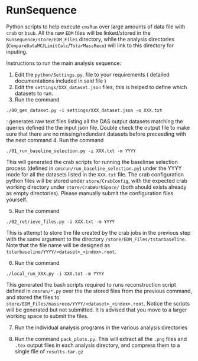 # RunSequence

Python scripts to help execute `cmsRun` over large amounts of data file with `crab` or `bsub`. All the raw `EDM` files will be linked/stored in the `Runsequence/store/EDM_Files` directory, while the analysis directories (`CompareDataMC`/`LimitCalc`/`TstarMassReco`) will link to this directory for inputing.

Instructions to run the main analysis sequence:

1. Edit the `python/Settings.py`, file to your requirements ( detailed documentations included in said file )
2. Edit the `settings/XXX_dataset.json` files, this is helped to define which datasets to run.
3. Run the command
```
./00_gen_dataset.py -i settings/XXX_dataset.json -o XXX.txt
```
: generates raw text files listing all the DAS output datasets matching the queries defined the the input json file. Double check the output file to make sure that there are no missing/redundant datasets before preceeding with the next command
4. Run the command
```
./01_run_baseline_selection.py -i XXX.txt -m YYYY
```
This will generated the crab scripts for running the baselinse selection process (defined in `cmsrun/run_baseline_selection.py`) under the YYYY mode for all the datasets listed in the `XXX.txt` file. The crab configuration python files will be stored under `store/CrabConfig`, with the expected crab working directory under `store/CrabWorkSpace/` (both should exists already as empty directories). Please manually submit the configuration files yourself.

5. Run the command
```
./02_retrieve_files.py -i XXX.txt -m YYYY
```
This is attempt to store the file created by the crab jobs in the previous step with the same argument to the directory `/store/EDM_Files/tstarbaseline`. Note that the file name will be designed as `tstarbaseline/YYYY/<dataset>_<index>.root`.

6. Run the command
```
./local_run_XXX.py -i XXX.txt -m YYYY
```
This generated the bash scripts required to runs reconstruction script defined in `cmsrun/*.py` over the the stored files from the previous command, and stored the files to `store/EDM_Files/massreco/YYYY/<dataset>_<index>.root`. Notice the scripts will be generated but not submitted. It is advised that you move to a larger working space to submit the files.

7. Run the individual analysis programs in the various analysis directories

8. Run the command `pack_plots.py`. This will extract all the `.png` files and `.tex` output files in each analysis directory, and compress them to a single file of `results.tar.gz`
